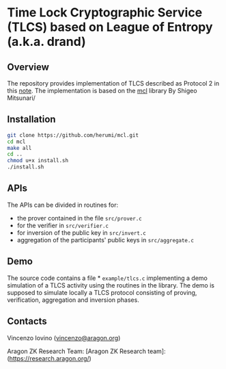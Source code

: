 # Time Lock Cryptographic Service (TLCS) based on League of Entropy (a.k.a. drand)
## Overview
The repository provides implementation of TLCS described as Protocol 2 in this [note](https://hackmd.io/WYp7A-jPQvK8xSB1pyH7hQ).
The implementation is based on the [mcl](https://github.com/herumi/mcl/) library By Shigeo Mitsunari/
## Installation
```bash
git clone https://github.com/herumi/mcl.git
cd mcl
make all
cd ..
chmod u+x install.sh
./install.sh
```
## APIs

The APIs can be divided in routines for:
* the prover contained in the file `src/prover.c`
* for the verifier in `src/verifier.c`
* for inversion of the public key in `src/invert.c`
* aggregation of the participants' public keys in `src/aggregate.c` 

## Demo
The source code contains a file * `example/tlcs.c` implementing a demo simulation of a TLCS activity using the routines in the library. 
 The demo is supposed to simulate locally a TLCS protocol consisting of proving, verification, aggregation and inversion phases.
## Contacts

Vincenzo Iovino (vincenzo@aragon.org)

Aragon ZK Research Team: [Aragon ZK Research team]:(https://research.aragon.org/)
